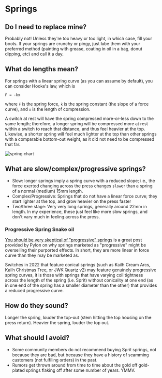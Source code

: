 # Springs

## Do I need to replace mine?

Probably not! Unless they're too heavy or too light, in which case, fill your boots. If your springs are crunchy or pingy, just lube them with your preferred method (painting with grease, coating in oil in a bag, donut dipping, etc) and call it a day.

## What do lengths mean?

For springs with a linear spring curve (as you can assume by default), you can consider Hooke's law, which is

`F = -kx`

where `F` is the spring force, `k` is the spring constant (the slope of a force curve), and `x` is the length of compression.

A switch at rest will have the spring compressed more-or-less down to the same length; therefore, a longer spring will be compressed more at rest within a switch to reach that distance, and thus feel heavier at the top. Likewise, a shorter spring will feel much lighter at the top than other springs with a comparable bottom-out weight, as it did not need to be compressed that far.

![spring chart](images/springcurve.png)

## What are slow/complex/progressive springs?

* Slow: longer springs imply a spring curve with a reduced slope; i.e., the force exerted changing across the press changes `slow`er than a spring of a normal (medium) 15mm length.
* Complex/Progressive: Springs that do not have a linear force curve; they start lighter at the top, and grow heavier on the press faster
* Two/three stage: Very very long springs, generally around 22mm in length. In my experience, these just feel like more slow springs, and don't vary much in feeling across the press.

### Progressive Spring Snake oil

[You should be very skeptical of "progressive" springs](https://geekhack.org/index.php?topic=112430.0) is a great post provided by Pylon on why springs marketed as "progressive" might be overselling their purported effects. In short, they are more linear in force curve than they may be marketed as.

Switches in 2022 that feature conical springs (such as Kailh Cream Arcs, Kailh Christmas Tree, or JWK Quartz v2) may feature genuinely progressive spring curves, it is those with springs that have varying coil tightness across the length of the spring (i.e. Sprit) without conicality at one end (as in one end of the spring has a smaller diameter than the other) that provides a reduced progressive curve.

## How do they sound?

Longer the spring, louder the top-out (stem hitting the top housing on the press return). Heavier the spring, louder the top out.

## What should I avoid?

* Some community members do not recommend buying Sprit springs, not because they are bad, but because they have a history of scamming customers (not fulfiling orders) in the past.
* Rumors get thrown around from time to time about the gold off gold-plated springs flaking off after some number of years. YMMV.
